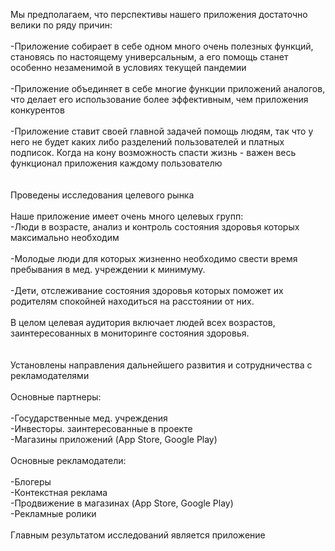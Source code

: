 Мы предполагаем, что перспективы нашего приложения достаточно велики по ряду причин:<br><br>
-Приложение собирает в себе одном много очень полезных функций, становясь по настоящему универсальным, а его помощь станет особенно незаменимой в условиях текущей пандемии<br>
<br>
-Приложение объединяет в себе многие функции приложений аналогов, что делает его использование более эффективным, чем приложения конкурентов<br>
<br>
-Приложение ставит своей главной задачей помощь людям, так что у него не будет каких либо разделений пользователей и платных подписок. Когда на кону возможность спасти жизнь - важен весь функционал приложения каждому пользователю<br>
<br>
<br>
Проведены исследования целевого рынка<br>
<br>
Наше приложение имеет очень много целевых групп:<br>
-Люди в возрасте, анализ и контроль состояния здоровья которых максимально необходим <br>
<br>
-Молодые люди для которых жизненно необходимо свести время пребывания в мед. учреждении к минимуму.<br>
 <br>
-Дети, отслеживание состояния здоровья которых поможет их родителям спокойней находиться на расстоянии от них.<br>
<br>
В целом целевая аудитория включает людей всех возрастов, заинтересованных в мониторинге состояния здоровья. <br>
<br>
<br>
Установлены направления дальнейшего развития и сотрудничества с рекламодателями<br>
<br>
Основные партнеры:<br>
<br>
-Государственные мед. учреждения<br>
-Инвесторы. заинтересованные в проекте<br>
-Магазины приложений (App Store, Google Play)<br>
<br>
Основные рекламодатели:<br>
<br>
-Блогеры<br>
-Контекстная реклама<br>
-Продвижение в магазинах (App Store, Google Play)<br>
-Рекламные ролики<br>
<br>
Главным результатом исследований является приложение<br>
